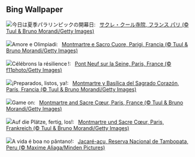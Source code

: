 ## Bing Wallpaper
![](https://www.bing.com/th?id=OHR.ParalympicsParis_JA-JP5348404269_UHD.jpg&w=1000)今日は夏季パラリンピックの開幕日:&nbsp;&ensp;[サクレ・クール寺院, フランス パリ (© Tuul & Bruno Morandi/Getty Images)](https://www.bing.com/th?id=OHR.ParalympicsParis_JA-JP5348404269_UHD.jpg)
<br><br/>
![](https://www.bing.com/th?id=OHR.ParalympicsParis_IT-IT4851305254_UHD.jpg&w=1000)Amore e Olimpiadi:&nbsp;&ensp;[Montmartre e Sacro Cuore, Parigi, Francia (© Tuul & Bruno Morandi/Getty Images)](https://www.bing.com/th?id=OHR.ParalympicsParis_IT-IT4851305254_UHD.jpg)
<br><br/>
![](https://www.bing.com/th?id=OHR.PontNeuf_FR-FR7590326569_UHD.jpg&w=1000)Célébrons la résilience !:&nbsp;&ensp;[Pont Neuf sur la Seine, Paris, France (© f11photo/Getty Images)](https://www.bing.com/th?id=OHR.PontNeuf_FR-FR7590326569_UHD.jpg)
<br><br/>
![](https://www.bing.com/th?id=OHR.ParalympicsParis_ES-ES7310525546_UHD.jpg&w=1000)¡Preparados, listos, ya!:&nbsp;&ensp;[Montmartre y Basílica del Sagrado Corazón, París, Francia (© Tuul & Bruno Morandi/Getty Images)](https://www.bing.com/th?id=OHR.ParalympicsParis_ES-ES7310525546_UHD.jpg)
<br><br/>
![](https://www.bing.com/th?id=OHR.ParalympicsParis_EN-GB7216458209_UHD.jpg&w=1000)Game on:&nbsp;&ensp;[Montmartre and Sacre Cœur, Paris, France (© Tuul & Bruno Morandi/Getty Images)](https://www.bing.com/th?id=OHR.ParalympicsParis_EN-GB7216458209_UHD.jpg)
<br><br/>
![](https://www.bing.com/th?id=OHR.ParalympicsParis_DE-DE3278467124_UHD.jpg&w=1000)Auf die Plätze, fertig, los!:&nbsp;&ensp;[Montmartre und Sacre Cœur, Paris, Frankreich (© Tuul & Bruno Morandi/Getty Images)](https://www.bing.com/th?id=OHR.ParalympicsParis_DE-DE3278467124_UHD.jpg)
<br><br/>
![](https://www.bing.com/th?id=OHR.YoungCaiman_PT-BR3430658396_UHD.jpg&w=1000)A vida é boa no pântano!:&nbsp;&ensp;[Jacaré-açu, Reserva Nacional de Tambopata, Peru (© Maxime Aliaga/Minden Pictures)](https://www.bing.com/th?id=OHR.YoungCaiman_PT-BR3430658396_UHD.jpg)
<br><br/>
